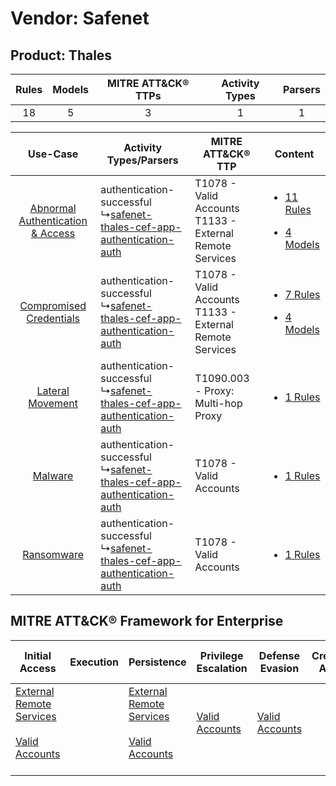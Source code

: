 Vendor: Safenet
===============
Product: Thales
---------------
| Rules | Models | MITRE ATT&CK® TTPs | Activity Types | Parsers |
|:-----:|:------:|:------------------:|:--------------:|:-------:|
|  18   |   5    |         3          |       1        |    1    |

|    Use-Case    | Activity Types/Parsers    | MITRE ATT&CK® TTP    | Content    |
|:----:| ---- | ---- | ---- |
| [Abnormal Authentication & Access](../../../UseCases/uc_abnormal_authentication_&_access.md) |  authentication-successful<br> ↳[safenet-thales-cef-app-authentication-auth](Ps/pC_safenetthalescefappauthenticationauth.md)<br> | T1078 - Valid Accounts<br>T1133 - External Remote Services<br> | [<ul><li>11 Rules</li></ul><ul><li>4 Models</li></ul>](RM/r_m_safenet_thales_Abnormal_Authentication_&_Access.md) |
|          [Compromised Credentials](../../../UseCases/uc_compromised_credentials.md)          |  authentication-successful<br> ↳[safenet-thales-cef-app-authentication-auth](Ps/pC_safenetthalescefappauthenticationauth.md)<br> | T1078 - Valid Accounts<br>T1133 - External Remote Services<br> | [<ul><li>7 Rules</li></ul><ul><li>4 Models</li></ul>](RM/r_m_safenet_thales_Compromised_Credentials.md)    |
|    [Lateral Movement](../../../UseCases/uc_lateral_movement.md)    |  authentication-successful<br> ↳[safenet-thales-cef-app-authentication-auth](Ps/pC_safenetthalescefappauthenticationauth.md)<br> | T1090.003 - Proxy: Multi-hop Proxy<br>    | [<ul><li>1 Rules</li></ul>](RM/r_m_safenet_thales_Lateral_Movement.md)    |
|    [Malware](../../../UseCases/uc_malware.md)    |  authentication-successful<br> ↳[safenet-thales-cef-app-authentication-auth](Ps/pC_safenetthalescefappauthenticationauth.md)<br> | T1078 - Valid Accounts<br>    | [<ul><li>1 Rules</li></ul>](RM/r_m_safenet_thales_Malware.md)    |
|    [Ransomware](../../../UseCases/uc_ransomware.md)    |  authentication-successful<br> ↳[safenet-thales-cef-app-authentication-auth](Ps/pC_safenetthalescefappauthenticationauth.md)<br> | T1078 - Valid Accounts<br>    | [<ul><li>1 Rules</li></ul>](RM/r_m_safenet_thales_Ransomware.md)    |

MITRE ATT&CK® Framework for Enterprise
--------------------------------------
| Initial Access                                                                                                                                   | Execution | Persistence                                                                                                                                      | Privilege Escalation                                                | Defense Evasion                                                     | Credential Access | Discovery | Lateral Movement | Collection | Command and Control                                                                                                                       | Exfiltration | Impact |
| ------------------------------------------------------------------------------------------------------------------------------------------------ | --------- | ------------------------------------------------------------------------------------------------------------------------------------------------ | ------------------------------------------------------------------- | ------------------------------------------------------------------- | ----------------- | --------- | ---------------- | ---------- | ----------------------------------------------------------------------------------------------------------------------------------------- | ------------ | ------ |
| [External Remote Services](https://attack.mitre.org/techniques/T1133)<br><br>[Valid Accounts](https://attack.mitre.org/techniques/T1078)<br><br> |           | [External Remote Services](https://attack.mitre.org/techniques/T1133)<br><br>[Valid Accounts](https://attack.mitre.org/techniques/T1078)<br><br> | [Valid Accounts](https://attack.mitre.org/techniques/T1078)<br><br> | [Valid Accounts](https://attack.mitre.org/techniques/T1078)<br><br> |                   |           |                  |            | [Proxy: Multi-hop Proxy](https://attack.mitre.org/techniques/T1090/003)<br><br>[Proxy](https://attack.mitre.org/techniques/T1090)<br><br> |              |        |